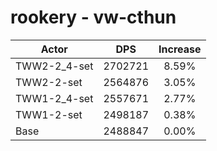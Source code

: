# rookery - vw-cthun
| Actor | DPS | Increase |
|---|:---:|:---:|
|TWW2-2_4-set|2702721|8.59%|
|TWW2-2-set|2564876|3.05%|
|TWW1-2_4-set|2557671|2.77%|
|TWW1-2-set|2498187|0.38%|
|Base|2488847|0.00%|
